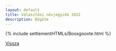 ```yaml
---
layout: default
title: Választási névjegyzék 2022
description: Bögöte
---
```


{% include settlementHTMLs/Booxgooxte.html %}

[Vissza](./)